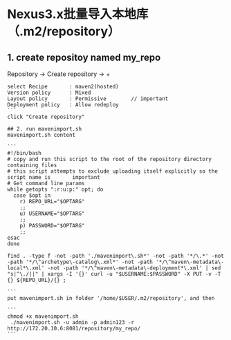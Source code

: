 # Nexus3.x批量导入本地库（.m2/repository）

## 1. create repositoy named my_repo
Repository -> Create repository -> +  
````
select Recipe       : maven2(hosted)  
Version policy      : Mixed  
Layout policy       : Permissive        // important
Deployment policy   : Allow redeploy
```
click "Create repository"

## 2. run mavenimport.sh
mavenimport.sh content

```
#!/bin/bash
# copy and run this script to the root of the repository directory containing files
# this script attempts to exclude uploading itself explicitly so the script name is       important
# Get command line params
while getopts ":r:u:p:" opt; do
  case $opt in
    r) REPO_URL="$OPTARG"
    ;;
    u) USERNAME="$OPTARG"
    ;;
    p) PASSWORD="$OPTARG"
    ;;
esac
done

find . -type f -not -path './mavenimport\.sh*' -not -path '*/\.*' -not -path '*/\^archetype\-catalog\.xml*' -not -path '*/\^maven\-metadata\-local*\.xml' -not -path '*/\^maven\-metadata\-deployment*\.xml' | sed "s|^\./||" | xargs -I '{}' curl -u "$USERNAME:$PASSWORD" -X PUT -v -T {} ${REPO_URL}/{} ;

```
put mavenimport.sh in folder '/home/$USER/.m2/repository', and then

```
chmod +x mavenimport.sh
 ./mavenimport.sh -u admin -p admin123 -r http://172.20.10.6:8081/repository/my_repo/
```

